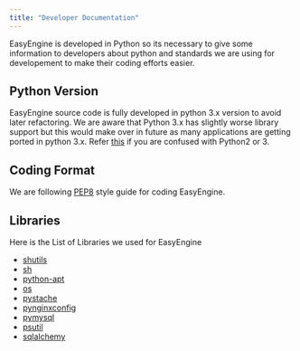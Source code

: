 ```yaml
---
title: "Developer Documentation"
---
```


EasyEngine is developed in Python so its necessary to give some information to developers about python
and standards we are using for developement to make their coding efforts easier.

## Python Version

EasyEngine source code is fully developed in python 3.x version to avoid later refactoring.
We are aware that Python 3.x has slightly worse library support but this would make over in future as
many applications are getting ported in python 3.x.
Refer [this](https://wiki.python.org/moin/Python2orPython3) if you are confused with Python2 or 3.

## Coding Format

We are following [PEP8](https://www.python.org/dev/peps/pep-0008/) style guide for coding EasyEngine.

## Libraries

Here is the List of Libraries we used for EasyEngine

- [shutils](https://docs.python.org/3.4/library/shutil.html)
- [sh](http://amoffat.github.io/sh/)
- [python-apt](http://apt.alioth.debian.org/python-apt-doc/library/index.html)
- [os]()
- [pystache](defunkt.github.com/pystache)
- [pynginxconfig](https://code.google.com/p/pynginxconfig/wiki/Documentation)
- [pymysql](https://pypi.python.org/pypi/PyMySQL)
- [psutil](https://pythonhosted.org/psutil/)
- [sqlalchemy](http://www.sqlalchemy.org/)
